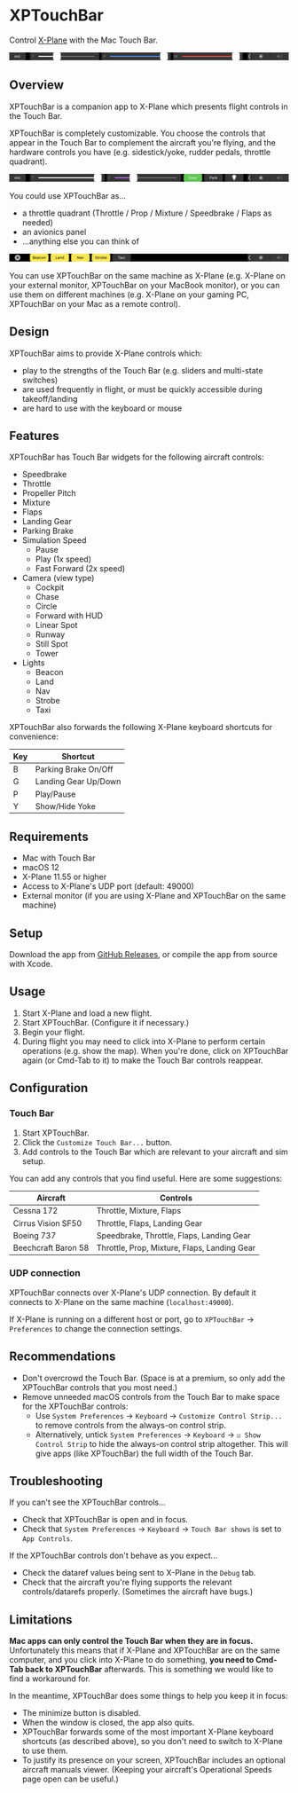 # XPTouchBar

Control [X-Plane](https://www.x-plane.com) with the Mac Touch Bar.

![Screenshot](img/tpm.png)

## Overview

XPTouchBar is a companion app to X-Plane which presents flight controls in the Touch Bar.

XPTouchBar is completely customizable. You choose the controls that appear in the Touch Bar to complement the aircraft you're flying, and the hardware controls you have (e.g. sidestick/yoke, rudder pedals, throttle quadrant).

![Screenshot](img/jet.png)

You could use XPTouchBar as...

- a throttle quadrant (Throttle / Prop / Mixture / Speedbrake / Flaps as needed)
- an avionics panel
- ...anything else you can think of

![Screenshot](img/lights.png)

You can use XPTouchBar on the same machine as X-Plane (e.g. X-Plane on your external monitor, XPTouchBar on your MacBook monitor), or you can use them on different machines (e.g. X-Plane on your gaming PC, XPTouchBar on your Mac as a remote control).

## Design

XPTouchBar aims to provide X-Plane controls which:

- play to the strengths of the Touch Bar (e.g. sliders and multi-state switches)
- are used frequently in flight, or must be quickly accessible during takeoff/landing
- are hard to use with the keyboard or mouse

## Features

XPTouchBar has Touch Bar widgets for the following aircraft controls:

- Speedbrake
- Throttle
- Propeller Pitch
- Mixture
- Flaps
- Landing Gear
- Parking Brake
- Simulation Speed
  - Pause
  - Play (1x speed)
  - Fast Forward (2x speed)
- Camera (view type)
  - Cockpit
  - Chase
  - Circle
  - Forward with HUD
  - Linear Spot
  - Runway
  - Still Spot
  - Tower
- Lights
  - Beacon
  - Land
  - Nav
  - Strobe
  - Taxi
  
XPTouchBar also forwards the following X-Plane keyboard shortcuts for convenience:

| Key | Shortcut             |
|-----|----------------------|
| B   | Parking Brake On/Off |
| G   | Landing Gear Up/Down |
| P   | Play/Pause           |
| Y   | Show/Hide Yoke       |

## Requirements

- Mac with Touch Bar
- macOS 12
- X-Plane 11.55 or higher
- Access to X-Plane's UDP port (default: 49000)
- External monitor (if you are using X-Plane and XPTouchBar on the same machine)

## Setup

Download the app from [GitHub Releases](https://github.com/chriskilding/XPTouchBar/releases), or compile the app from source with Xcode.

## Usage

1. Start X-Plane and load a new flight.
2. Start XPTouchBar. (Configure it if necessary.)
3. Begin your flight.
4. During flight you may need to click into X-Plane to perform certain operations (e.g. show the map). When you're done, click on XPTouchBar again (or Cmd-Tab to it) to make the Touch Bar controls reappear.

## Configuration

### Touch Bar

1. Start XPTouchBar.
2. Click the `Customize Touch Bar...` button.
3. Add controls to the Touch Bar which are relevant to your aircraft and sim setup.

You can add any controls that you find useful. Here are some suggestions:

| Aircraft            | Controls                                     |
|---------------------|----------------------------------------------|
| Cessna 172          | Throttle, Mixture, Flaps                     |
| Cirrus Vision SF50  | Throttle, Flaps, Landing Gear                |
| Boeing 737          | Speedbrake, Throttle, Flaps, Landing Gear    |
| Beechcraft Baron 58 | Throttle, Prop, Mixture, Flaps, Landing Gear |

### UDP connection

XPTouchBar connects over X-Plane's UDP connection. By default it connects to X-Plane on the same machine (`localhost:49000`).

If X-Plane is running on a different host or port, go to `XPTouchBar` → `Preferences` to change the connection settings.

## Recommendations

- Don't overcrowd the Touch Bar. (Space is at a premium, so only add the XPTouchBar controls that you most need.)
- Remove unneeded macOS controls from the Touch Bar to make space for the XPTouchBar controls:
  - Use `System Preferences` → `Keyboard` → `Customize Control Strip...` to remove controls from the always-on control strip.
  - Alternatively, untick `System Preferences` → `Keyboard` → `☑️ Show Control Strip` to hide the always-on control strip altogether. This will give apps (like XPTouchBar) the full width of the Touch Bar.

## Troubleshooting

If you can't see the XPTouchBar controls...

- Check that XPTouchBar is open and in focus.
- Check that `System Preferences` → `Keyboard` → `Touch Bar shows` is set to `App Controls`.

If the XPTouchBar controls don't behave as you expect...

- Check the dataref values being sent to X-Plane in the `Debug` tab.
- Check that the aircraft you're flying supports the relevant controls/datarefs properly. (Sometimes the aircraft have bugs.)

## Limitations

**Mac apps can only control the Touch Bar when they are in focus.** Unfortunately this means that if X-Plane and XPTouchBar are on the same computer, and you click into X-Plane to do something, **you need to Cmd-Tab back to XPTouchBar** afterwards. This is something we would like to find a workaround for.

In the meantime, XPTouchBar does some things to help you keep it in focus:

- The minimize button is disabled.
- When the window is closed, the app also quits.
- XPTouchBar forwards some of the most important X-Plane keyboard shortcuts (as described above), so you don't need to switch to X-Plane to use them.
- To justify its presence on your screen, XPTouchBar includes an optional aircraft manuals viewer. (Keeping your aircraft's Operational Speeds page open can be useful.)
